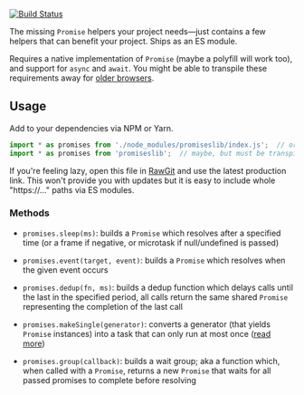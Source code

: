 [![Build Status](https://travis-ci.org/samthor/promises.svg?branch=master)](https://travis-ci.org/samthor/promises)

The missing `Promise` helpers your project needs—just contains a few helpers that can benefit your project.
Ships as an ES module.

Requires a native implementation of `Promise` (maybe a polyfill will work too), and support for `async` and `await`.
You might be able to transpile these requirements away for [older browsers](https://medium.com/dev-channel/es6-modules-in-chrome-canary-m60-ba588dfb8ab7).

## Usage

Add to your dependencies via NPM or Yarn.

```js
import * as promises from './node_modules/promiseslib/index.js';  // or
import * as promises from 'promiseslib';  // maybe, but must be transpiled
```

If you're feeling lazy, open this file in [RawGit](https://rawgit.com/?url=https://github.com/samthor/promises/blob/master/index.js) and use the latest production link.
This won't provide you with updates but it is easy to include whole "https://..." paths via ES modules.

### Methods

* `promises.sleep(ms)`: builds a `Promise` which resolves after a specified time (or a frame if negative, or microtask if null/undefined is passed)

* `promises.event(target, event)`: builds a `Promise` which resolves when the given event occurs

* `promises.dedup(fn, ms)`: builds a dedup function which delays calls until the last in the specified period, all calls return the same shared `Promise` representing the completion of the last call

* `promises.makeSingle(generator)`: converts a generator (that yields `Promise` instances) into a task that can only run at most once ([read more](https://dev.to/chromiumdev/cancellable-async-functions-in-javascript-5gp7))

* `promises.group(callback)`: builds a wait group; aka a function which, when called with a `Promise`, returns a new `Promise` that waits for all passed promises to complete before resolving

